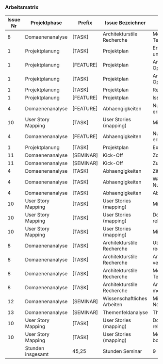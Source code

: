 ### Arbeitsmatrix

| Issue Nr | Projektphase       | Prefix    | Issue Bezeichner            | Beschreibung                          | Bearbeitet am   | Fertigzustellen bis | Stunden Seminar | Stunden Projekt |
|----------|--------------------|-----------|-----------------------------|---------------------------------------|-----------------|---------------------|-----------------|-----------------|
| 8        | Domaenenanalyse    | [TASK]    | Architekturstile Recherche  | Moegliche Technologien                | 07.04.21        | 01.05.21            |                 | 6               |
| 1        | Projektplanung     | [TASK]    | Projektplan                 | Erste Schaetzung und Recherche        | 06.04.21        | 12.04.21            |                 | 6               |
| 1        | Projektplanung     | [FEATURE] | Projektplan                 | Anlegen von OpenProject               | 09.04.21        | 12.04.21            |                 | 3               |
| 1        | Projektplanung     | [TASK]    | Projektplan                 | Anpassungen von OpenProject           | 10.04.21        | 12.04.21            |                 | 1               |
| 1        | Projektplanung     | [TASK]    | Projektplan                 | Repository Update                     | 10.04.21        | 12.04.21            |                 | 1               |
| 1        | Projektplanung     | [FEATURE] | Projektplan                 | Issues anlegen                        | 12.04.21        | 12.04.21            |                 | 0,25            |
| 4        | Domaenenanalyse    | [FEATURE] | Abhaengigkeiten             | Nutzeranforderungen ermitteln         | 12.04.21        | 01.05.21            |                 | 0,5             |
| 10       | User Story Mapping | [TASK]    | User Stories (mapping)      | Mitschrift vom Buch                   | 12.04.21        | 01.05.21            |                 | 1,5             |
| 4        | Domaenenanalyse    | [FEATURE] | Abhaengigkeiten             | Nutzeranforderungen ermitteln         | 12.04.21        | 01.05.21            |                 | 1,00            |
| 1        | Projektplanung     | [TASK]    | Projektplan                 | Excel Formular                        | 12.04.21        | 01.05.21            |                 | 0,50            |
| 11       | Domaenenanalyse    | [SEMINAR] | Kick-Off                    | Zoom Call                             | 13.04.21        | 13.04.21            | 1,50            |                 |
| 11       | Domaenenanalyse    | [SEMINAR] | Kick-Off                    | Zusammenfassung                       | 13.04.21        | 13.04.21            | 2,25            |                 |
| 4        | Domaenenanalyse    | [TASK]    | Abhaengigkeiten             | Zitate gepflegt                       | 13.04.21        | 01.05.21            |                 | 0,25            |
| 4        | Domaenenanalyse    | [TASK]    | Abhaengigkeiten             | Weitere Nutzeranforderungen           | 13.04.21        | 01.05.21            |                 | 1,00            |
| 4        | Domaenenanalyse    | [TASK]    | Abhaengigkeiten             | Abhaengigkeiten                       | 13.04.21        | 01.05.21            |                 | 0,75            |
| 10       | User Story Mapping | [TASK]    | User Stories (mapping)      | Mitschrift vom Buch                   | 13.04.21        | 01.05.21            |                 | 0,75            |
| 10       | User Story Mapping | [TASK]    | User Stories (mapping)      | Domainen Experten rekrutieren         | 14.04.21        | 01.05.21            |                 | 0,75            |
| 10       | User Story Mapping | [TASK]    | User Stories (mapping)      | Mitschrift vom Buch                   | 16.04.21        | 01.05.21            |                 | 2,00            |
| 8        | Domaenenanalyse    | [TASK]    | Architekturstile Recherche  | Uber Architektur recherchieren        | 16.04.21        | 01.05.21            |                 | 0,50            |
| 8        | Domaenenanalyse    | [TASK]    | Architekturstile Recherche  | Architekturstile vergleichen          | 16.04.21        | 01.05.21            |                 | 1,00            |
| 8        | Domaenenanalyse    | [TASK]    | Architekturstile Recherche  | Moegliche Technologien                | 19.04.21        | 01.05.21            |                 | 2,00            |
| 8        | Domaenenanalyse    | [TASK]    | Architekturstile Recherche  | Architektur modellieren & planen      | 19.04.21        | 01.05.21            |                 | 1,50            |
| 12       | Domaenenanalyse    | [SEMINAR] | Wissenschaftliches Arbeiten | Mind Map und Notizen                  | 20.04.21        | 01.05.21            | 4,00            |                 |
| 13       | Domaenenanalyse    | [SEMINAR] | Themenfeldanalyse           | Themenfeldanalyse                     | 20.04.21        | 01.05.21            | 1,25            |                 |
| 10       | User Story Mapping | [TASK]    | User Stories (mapping)      | Domainen Experten rekrutieren         | 23.04.21        | 01.05.21            |                 | 3,00            |
| 10       | User Story Mapping | [TASK]    | User Stories (mapping)      | Moderation und Miro board vorbereiten | 23.04.21        | 01.05.21            |                 | 2,00            |
|          | Stunden insgesamt  | 45,25     | Stunden Seminar             | 9                                     | Stunden Projekt | 36,25               |